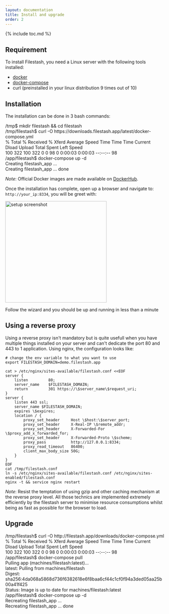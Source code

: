```yaml
---
layout: documentation
title: Install and upgrade
order: 2
---
```


{% include toc.md %}

## Requirement

To install Filestash, you need a Linux server with the following tools installed:
- [docker](https://docs.docker.com/install/)
- [docker-compose](https://docs.docker.com/compose/install/)
- curl (preinstalled in your linux distribution 9 times out of 10)

## Installation
The installation can be done in 3 bash commands:
<div class="terminal">
<span class="prompt">/tmp$</span> mkdir filestash && cd filestash <br>
<span class="prompt">/tmp/filestash$</span> curl -O https://downloads.filestash.app/latest/docker-compose.yml <br>
<span>
% Total    % Received % Xferd  Average Speed   Time    Time     Time  Current<br>
                                 Dload  Upload   Total   Spent    Left  Speed<br>
100   322  100   322    0     0     98      0  0:00:03  0:00:03 --:--:--    98<br>
</span>
<span class="prompt">/app/filestash$</span> docker-compose up -d <br>
<span>
Creating filestash_app ... <br>
Creating filestash_app ... done
</span>
</div>

*Note*: Official Docker images are made available on [DockerHub](https://hub.docker.com/r/machines/filestash/).

Once the installation has complete, open up a browser and navigate to: `http://your_ip:8334`, you will be greet with:

<img src="https://raw.githubusercontent.com/mickael-kerjean/filestash_images/master/screenshots/setup.png" alt="setup screenshot" height="320"/>

Follow the wizard and you should be up and running in less than a minute

## Using a reverse proxy

Using a reverse proxy isn't mandatory but is quite usefull when you have multiple things installed on your server and can't dedicate the port 80 and 443 to 1 application. Using nginx, the configuration looks like:
```
# change the env variable to what you want to use
export FILESTASH_DOMAIN=demo.filestash.app

cat > /etc/nginx/sites-available/filestash.conf <<EOF
server {
    listen         80;
    server_name    $FILESTASH_DOMAIN;
    return         301 https://\$server_name\$request_uri;
}
server {
    listen 443 ssl;
    server_name $FILESTASH_DOMAIN;
    expires \$expires;
    location / {
        proxy_set_header     Host \$host:\$server_port;
        proxy_set_header     X-Real-IP \$remote_addr;
        proxy_set_header     X-Forwarded-For \$proxy_add_x_forwarded_for;
        proxy_set_header     X-Forwarded-Proto \$scheme;
        proxy_pass           http://127.0.0.1:8334;
        proxy_read_timeout   86400;
        client_max_body_size 50G;
    }
}
EOF
cat /tmp/filestash.conf
ln -s /etc/nginx/sites-available/filestash.conf /etc/nginx/sites-enabled/filestash.conf
nginx -t && service nginx restart
```

*Note*: Resist the temptation of using gzip and other caching mechanism at the reverse proxy level. All those technics are implemented extremely efficiently by the filestash server to minimise resource consumptions whilst being as fast as possible for the browser to load.

## Upgrade

<div class="terminal">
<span class="prompt">/tmp/filestash$</span> curl -O http://filestash.app/downloads/docker-compose.yml <br>
<span>
% Total    % Received % Xferd  Average Speed   Time    Time     Time  Current<br>
                                 Dload  Upload   Total   Spent    Left  Speed<br>
100   322  100   322    0     0     98      0  0:00:03  0:00:03 --:--:--    98<br>
</span>
<span class="prompt">/app/filestash$</span> docker-compose pull <br>
<span>
Pulling app (machines/filestash:latest)... <br>
latest: Pulling from machines/filestash <br>
Digest: sha256:4da068a5868d736f6382618e6f8baa6cf44c1cf0f94a3ded05aa25b00a41f425 <br>
Status: Image is up to date for machines/filestash:latest <br>
</span>
<span class="prompt">/app/filestash$</span> docker-compose up -d <br>
<span>
Recreating filestash_app ... <br>
Recreating filestash_app ... done
</span>
</div>
